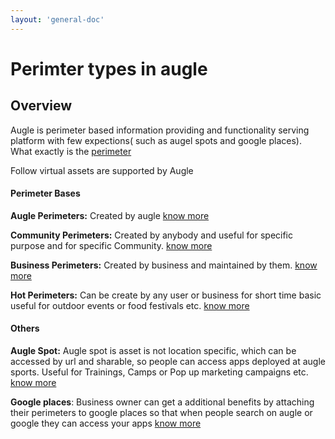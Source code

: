 ```yaml
---
layout: 'general-doc'
---
```


# Perimter types in augle

## Overview

Augle is perimeter based information providing and functionality serving platform with few expections( such as augel spots and google places). What exactly is the [perimeter](/general/perimeters/)

Follow virtual assets are supported by Augle

#### Perimeter Bases

<!-- All the below are just more 2-3 line elobration need and detailed explaination is needed in other page pages are avaible at /general/perimeters/* perovided links -->
**Augle Perimeters:** Created by augle [know more](/general/perimeters/augle-perimeter)

**Community Perimeters:** Created by anybody and useful for specific purpose and for specific Community. [know more](/general/perimeters/community-perimeter)

**Business Perimeters:** Created by business and maintained by them. [know more](/general/perimeters/business-perimeter)

**Hot Perimeters:** Can be create by any user or business for short time basic useful for outdoor events or food festivals etc. [know more](/general/perimeters/hot-perimeter)

#### Others

**Augle Spot:** Augle spot is asset is not location specific, which can be accessed by url and sharable, so people can access apps deployed at augle sports. Useful for Trainings, Camps or Pop up marketing campaigns etc. [know more](/general/perimeters/augle-spot)

**Google places**: Business owner can get a additional benefits by attaching their perimeters to google places so that when people search on augle or google they can access your apps [know more](/general/perimeters/google-place)



